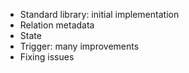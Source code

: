 * Standard library: initial implementation
* Relation metadata
* State
* Trigger: many improvements
* Fixing issues
